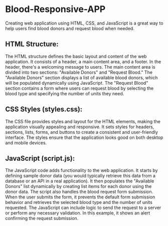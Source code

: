 # Blood-Responsive-APP
Creating web application using HTML, CSS, and JavaScript is a great way to help users find blood donors and request blood when needed.
## HTML Structure:
The HTML structure defines the basic layout and content of the web application. It consists of a header, a main content area, and a footer.
In the header, there's a welcoming message to users.
The main content area is divided into two sections: "Available Donors" and "Request Blood."
The "Available Donors" section displays a list of available blood donors, which will be populated dynamically using JavaScript.
The "Request Blood" section contains a form where users can request blood by selecting the blood type and specifying the number of units they need.
## CSS Styles (styles.css):
The CSS file provides styles and layout for the HTML elements, making the application visually appealing and responsive.
It sets styles for headers, sections, lists, forms, and buttons to create a consistent and user-friendly interface.
The styles ensure that the application looks good on both desktop and mobile devices.
## JavaScript (script.js):
The JavaScript code adds functionality to the web application.
It starts by defining sample donor data (you would typically retrieve this data from a database or an API in a real application).
It then populates the "Available Donors" list dynamically by creating list items for each donor using the donor data.
The script also handles the blood request form submission. When the user submits the form, it prevents the default form submission behavior and retrieves the selected blood type and the number of units requested.
The JavaScript can include logic to send the request to a server or perform any necessary validation. In this example, it shows an alert confirming the request submission.

